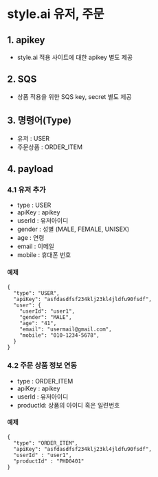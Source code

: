 # style.ai 유저, 주문

## 1. apikey
- style.ai 적용 사이트에 대한 apikey 별도 제공

## 2. SQS
- 상품 적용을 위한 SQS key, secret 별도 제공

## 3. 명령어(Type)
- 유저 : USER
- 주문상품 : ORDER_ITEM

## 4. payload
### 4.1 유저 추가
- type : USER
- apiKey : apikey
- userId : 유저아이디
- gender : 성별 (MALE, FEMALE, UNISEX)
- age : 연령
- email : 이메일
- mobile : 휴대폰 번호


#### 예제
```
{
  "type": "USER",
  "apiKey": "asfdasdfsf234klj23kl4jldfu90fsdf",
  "user": {
    "userId": "user1",
    "gender": "MALE",
    "age": "41",
    "email": "usermail@gmail.com",
    "mobile": "010-1234-5678",
  }
}
```

### 4.2 주문 상품 정보 연동
- type : ORDER_ITEM
- apiKey : apikey
- userId : 유저아이디
- productId: 상품의 아이디 혹은 일련번호


#### 예제
```
{
  "type": "ORDER_ITEM",
  "apiKey": "asfdasdfsf234klj23kl4jldfu90fsdf",
  "userId" : "user1",
  "productId" : "PHD0401"
}
```
